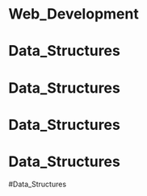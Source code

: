# Web_Development
# Data_Structures
# Data_Structures
# Data_Structures
# Data_Structures
#Data_Structures
